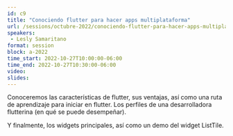 ```yaml
---
id: c9
title: "Conociendo flutter para hacer apps multiplataforma"
url: /sessions/octubre-2022/conociendo-flutter-para-hacer-apps-multiplataforma
speakers:
 - Lesly Samaritano
format: session
block: a-2022
time_start: 2022-10-27T10:00:00-06:00
time_end: 2022-10-27T10:30:00-06:00
video:
slides:
---
```


Conoceremos las características de flutter, sus ventajas, así como una ruta de aprendizaje para iniciar en flutter.
Los perfiles de una desarrolladora flutterina (en qué se puede desempeñar).

Y finalmente, los widgets principales, así como un demo del widget ListTile.
